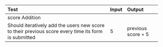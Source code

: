 | Test | Input | Output |
| :--------------------------- | :------------------------| :---------------- | 
| score Addition |||
| Should iteratively add the users new score to their previous score every time its form is submitted | 5 | previous score + 5 |
